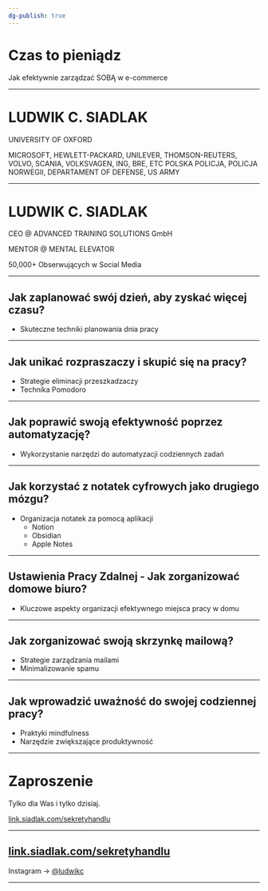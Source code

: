 ```yaml
---
dg-publish: true
---
```



# Czas to pieniądz
Jak efektywnie zarządzać SOBĄ w e-commerce

---
# **LUDWIK C. SIADLAK**

UNIVERSITY OF OXFORD

MICROSOFT, HEWLETT-PACKARD,
UNILEVER, THOMSON-REUTERS, VOLVO, SCANIA, VOLKSVAGEN, ING, BRE, ETC POLSKA POLICJA, POLICJA
NORWEGII, DEPARTAMENT OF DEFENSE, US ARMY


---
<a name="br6"></a> 

# **LUDWIK C. SIADLAK**

CEO @ ADVANCED TRAINING SOLUTIONS GmbH

MENTOR @ MENTAL ELEVATOR

50,000+ Obserwujących w Social Media

---
## Jak zaplanować swój dzień, aby zyskać więcej czasu?
- Skuteczne techniki planowania dnia pracy
---

## Jak unikać rozpraszaczy i skupić się na pracy?
- Strategie eliminacji przeszkadzaczy
- Technika Pomodoro
---

## Jak poprawić swoją efektywność poprzez automatyzację?
- Wykorzystanie narzędzi do automatyzacji codziennych zadań
---

## Jak korzystać z notatek cyfrowych jako drugiego mózgu?
- Organizacja notatek za pomocą aplikacji 
	- Notion
	- Obsidian
	- Apple Notes
---

## Ustawienia Pracy Zdalnej - Jak zorganizować domowe biuro?
- Kluczowe aspekty organizacji efektywnego miejsca pracy w domu

---

## Jak zorganizować swoją skrzynkę mailową?
- Strategie zarządzania mailami
- Minimalizowanie spamu
---

## Jak wprowadzić uważność do swojej codziennej pracy?
- Praktyki mindfulness
- Narzędzie zwiększające produktywność
---
# Zaproszenie 
Tylko dla Was i tylko dzisiaj. 

[link.siadlak.com/sekretyhandlu](https://link.siadlak.com/sekretyhandlu)

---

##  [link.siadlak.com/sekretyhandlu](https://link.siadlak.com/sekretyhandlu)

Instagram →  [@ludwikc](https://instagram.com/ludwikc)

---
